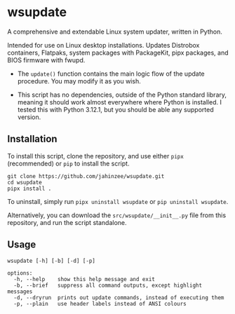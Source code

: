 # wsupdate

A comprehensive and extendable Linux system updater, written in
Python.

Intended for use on Linux desktop installations. Updates Distrobox
containers, Flatpaks, system packages with PackageKit, pipx
packages, and BIOS firmware with fwupd.

- The `update()` function contains the main logic flow of the
  update procedure. You may modify it as you wish.

- This script has no dependencies, outside of the Python standard
  library, meaning it should work almost everywhere where Python
  is installed. I tested this with Python 3.12.1, but you should
  be able any supported version.

## Installation

To install this script, clone the repository, and use either `pipx`
(recommended) or `pip` to install the script.

```
git clone https://github.com/jahinzee/wsupdate.git
cd wsupdate
pipx install .
```

To uninstall, simply run `pipx uninstall wsupdate` or `pip uninstall wsupdate`.

Alternatively, you can download the `src/wsupdate/__init__.py` file
from this repository, and run the script standalone.

## Usage

```
wsupdate [-h] [-b] [-d] [-p]

options:
  -h, --help    show this help message and exit
  -b, --brief   suppress all command outputs, except highlight messages
  -d, --dryrun  prints out update commands, instead of executing them
  -p, --plain   use header labels instead of ANSI colours
```
